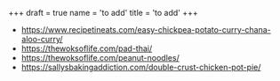 +++
draft = true
name = 'to add'
title = 'to add'
+++

- https://www.recipetineats.com/easy-chickpea-potato-curry-chana-aloo-curry/
- https://thewoksoflife.com/pad-thai/
- https://thewoksoflife.com/peanut-noodles/
- https://sallysbakingaddiction.com/double-crust-chicken-pot-pie/
